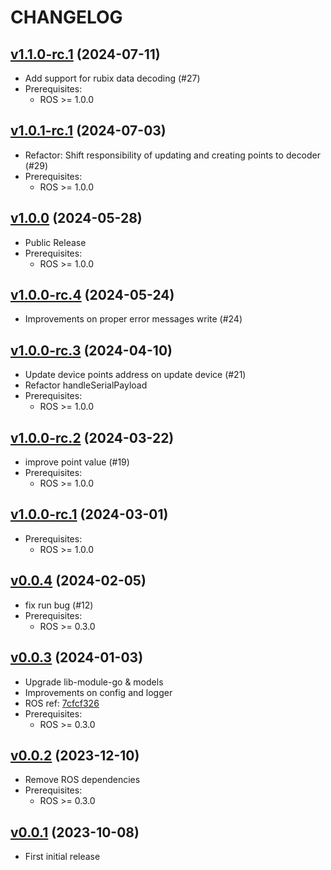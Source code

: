 # CHANGELOG

## [v1.1.0-rc.1](https://github.com/NubeIO/module-core-loraraw/tree/v1.1.0-rc.1) (2024-07-11)

- Add support for rubix data decoding (#27)
- Prerequisites:
    - ROS >= 1.0.0

## [v1.0.1-rc.1](https://github.com/NubeIO/module-core-loraraw/tree/v1.0.1-rc.1) (2024-07-03)

- Refactor: Shift responsibility of updating and creating points to decoder (#29)
- Prerequisites:
    - ROS >= 1.0.0

## [v1.0.0](https://github.com/NubeIO/module-core-loraraw/tree/v1.0.0) (2024-05-28)

- Public Release
- Prerequisites:
    - ROS >= 1.0.0

## [v1.0.0-rc.4](https://github.com/NubeIO/module-core-loraraw/tree/v1.0.0-rc.4) (2024-05-24)

- Improvements on proper error messages write (#24)

## [v1.0.0-rc.3](https://github.com/NubeIO/module-core-loraraw/tree/v1.0.0-rc.3) (2024-04-10)

- Update device points address on update device (#21)
- Refactor handleSerialPayload
- Prerequisites:
  - ROS >= 1.0.0

## [v1.0.0-rc.2](https://github.com/NubeIO/module-core-loraraw/tree/v1.0.0-rc.2) (2024-03-22)

- improve point value (#19)
- Prerequisites:
  - ROS >= 1.0.0

## [v1.0.0-rc.1](https://github.com/NubeIO/module-core-loraraw/tree/v1.0.0-rc.1) (2024-03-01)

- Prerequisites:
  - ROS >= 1.0.0

## [v0.0.4](https://github.com/NubeIO/module-core-loraraw/tree/v0.0.4) (2024-02-05)

- fix run bug (#12)
- Prerequisites:
  - ROS >= 0.3.0

## [v0.0.3](https://github.com/NubeIO/module-core-loraraw/tree/v0.0.3) (2024-01-03)

- Upgrade lib-module-go & models
- Improvements on config and logger
- ROS ref: [7cfcf326](https://github.com/NubeIO/rubix-os/commit/7cfcf326d298312db624348a202cdab458ba3f8e)
- Prerequisites:
  - ROS >= 0.3.0

## [v0.0.2](https://github.com/NubeIO/module-core-loraraw/tree/v0.0.2) (2023-12-10)

- Remove ROS dependencies
- Prerequisites:
    - ROS >= 0.3.0

## [v0.0.1](https://github.com/NubeIO/module-core-loraraw/tree/v0.0.1) (2023-10-08)

- First initial release
